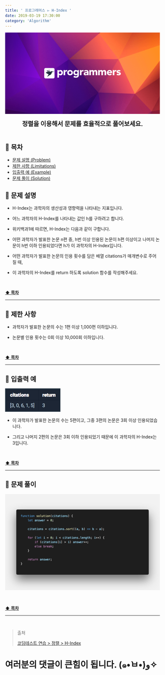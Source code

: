 ```yaml
---
title: ' 프로그래머스 ▻ H-Index '
date: 2019-03-19 17:30:00
category: 'Algorithm'
---
```


![](../images/logo.2.png)

<center><strong style="font-size: 20px;">정렬을 이용해서 문제를 효율적으로 풀어보세요.</strong></center>

<br />

## **💎 목차**

- [문제 설명 (Problem)](#-문제-설명)
- [제한 사항 (Limitations)](#-제한-사항)
- [입출력 예 (Example)](#-입출력-예)
- [문제 풀이 (Solution)](#-문제-풀이)

## **📕 문제 설명**

- H-Index는 과학자의 생산성과 영향력을 나타내는 지표입니다.

- 어느 과학자의 H-Index를 나타내는 값인 h를 구하려고 합니다.

- 위키백과1에 따르면, H-Index는 다음과 같이 구합니다.

- 어떤 과학자가 발표한 논문 n편 중, h번 이상 인용된 논문이 h편 이상이고 나머지 논문이 h번 이하 인용되었다면 h가 이 과학자의 H-Index입니다.

- 어떤 과학자가 발표한 논문의 인용 횟수를 담은 배열 citations가 매개변수로 주어질 때,

- 이 과학자의 H-Index를 return 하도록 solution 함수를 작성해주세요.

<br />

**[⬆ 목차](#-목차)**

<hr />

## **🔖 제한 사항**

- 과학자가 발표한 논문의 수는 1편 이상 1,000편 이하입니다.

- 논문별 인용 횟수는 0회 이상 10,000회 이하입니다.

<br />

**[⬆ 목차](#-목차)**

<hr />

## **📙 입출력 예**

![](../images/sort/3.example.png)
<br />

- 이 과학자가 발표한 논문의 수는 5편이고, 그중 3편의 논문은 3회 이상 인용되었습니다.

- 그리고 나머지 2편의 논문은 3회 이하 인용되었기 때문에 이 과학자의 H-Index는 3입니다.

<br />

**[⬆ 목차](#-목차)**

<hr />

## **📘 문제 풀이**

![](../images/sort/3.solution.png)
<br />

<br />

**[⬆ 목차](#-목차)**

<hr />

<br />

> 출처
>
> <a href="https://programmers.co.kr/learn/courses/30/lessons/42747" target="_blank">코딩테스트 연습 > 정렬 > H-Index</a>

# 여러분의 댓글이 큰힘이 됩니다. (๑•̀ㅂ•́)و✧
